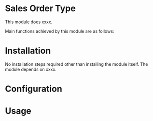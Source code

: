 Sales Order Type
================

This module does xxxx.

Main functions achieved by this module are as follows:


Installation
============

No installation steps required other than installing the module itself.
The module depends on xxxx.


Configuration
=============



Usage
=====
